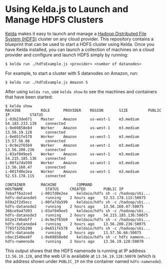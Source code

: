 # Using Kelda.js to Launch and Manage HDFS Clusters

[Kelda](http://docs.kelda.io) makes it easy to launch and manage a
[Hadoop Distributed File System (HDFS)](https://hadoop.apache.org) cluster on
any cloud provider. This repository contains a blueprint that can be used to
start a HDFS cluster using Kelda.  Once you have Kelda installed, you can
launch a collection of machines on a cloud provider and configure and launch
HDFS simply by running:

```console
$ kelda run ./hdfsExample.js <provider> <number of datanodes>
```

For example, to start a cluster with 5 datanodes on Amazon, run:

```console
$ kelda run ./hdfsExample.js Amazon 5
```

After using `kelda run`, use `kelda show` to see the machines and containers
that have been started:

```console
$ kelda show
MACHINE         ROLE      PROVIDER    REGION       SIZE         PUBLIC IP         STATUS
i-03b23de671    Master    Amazon      us-west-1    m3.medium    54.183.233.139    connected
i-0e69858e8d    Worker    Amazon      us-west-1    m3.medium    13.56.19.128      connected
i-0e651fe578    Worker    Amazon      us-west-1    m3.medium    13.57.56.66       connected
i-0c9e2f65b9    Worker    Amazon      us-west-1    m3.medium    13.56.200.236     connected
i-03af049ee5    Worker    Amazon      us-west-1    m3.medium    54.215.185.136    connected
i-00fa7da599    Worker    Amazon      us-west-1    m3.medium    13.56.160.47      connected
i-001fd0e2ea    Worker    Amazon      us-west-1    m3.medium    52.53.178.115     connected

CONTAINER       MACHINE         COMMAND                              HOSTNAME          STATUS     CREATED        PUBLIC IP
7ebaff6a2ced    i-001fd0e2ea    keldaio/hdfs sh -c /hadoop/sbi...    hdfs-datanode5    running    2 hours ago    52.53.178.115:50075
b59a2f2d5ecc    i-00fa7da599    keldaio/hdfs sh -c /hadoop/sbi...    hdfs-datanode2    running    2 hours ago    13.56.160.47:50075
366ce9a47d93    i-03af049ee5    keldaio/hdfs sh -c /hadoop/sbi...    hdfs-datanode3    running    2 hours ago    54.215.185.136:50075
b52e174bebff    i-0c9e2f65b9    keldaio/hdfs sh -c /hadoop/sbi...    hdfs-datanode4    running    2 hours ago    13.56.200.236:50075
7765f325b290    i-0e651fe578    keldaio/hdfs sh -c /hadoop/sbi...    hdfs-datanode     running    2 hours ago    13.57.56.66:50075
c0ac1540ee8f    i-0e69858e8d    keldaio/hdfs sh -c hdfs nameno...    hdfs-namenode     running    2 hours ago    13.56.19.128:50070
```

This output shows that the HDFS namenode is running at IP address
`13.56.19.128`, and the web UI is available at `13.56.19.128:50070`
(which is the address shown under `PUBLIC_IP` on the container named
`hdfs-namenode`).
